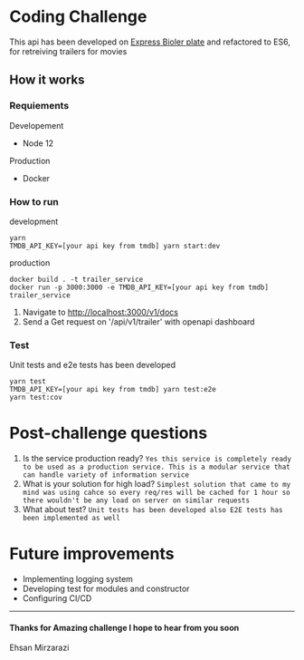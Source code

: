 Coding Challenge
===================
This api has been developed on [Express Bioler plate](https://github.com/hagopj13/node-express-boilerplate) and refactored to ES6, for retreiving trailers for movies
## How it works
### Requiements
Developement
* Node 12

Production
* Docker

### How to run
development
```
yarn
TMDB_API_KEY=[your api key from tmdb] yarn start:dev
```
production
```
docker build . -t trailer_service
docker run -p 3000:3000 -e TMDB_API_KEY=[your api key from tmdb] trailer_service
```

1. Navigate to [http://localhost:3000/v1/docs](http://localhost:3000/v1/docs)
2. Send a Get request on '/api/v1/trailer' with openapi dashboard

### Test
Unit tests and e2e tests has been developed
```
yarn test
TMDB_API_KEY=[your api key from tmdb] yarn test:e2e
yarn test:cov
```


# Post-challenge questions

1. Is the service production ready?
```Yes this service is completely ready to be used as a production service. This is a modular service that can handle variety of information service```
2. What is your solution for high load?
```Simplest solution that came to my mind was using cahce so every req/res will be cached for 1 hour so there wouldn't be any load on server on similar requests```
3. What about test?
```Unit tests has been developed also E2E tests has been implemented as well```

# Future improvements
* Implementing logging system
* Developing test for modules and constructor
* Configuring CI/CD

----------

#### Thanks for Amazing challenge I hope to hear from you soon

Ehsan Mirzarazi
